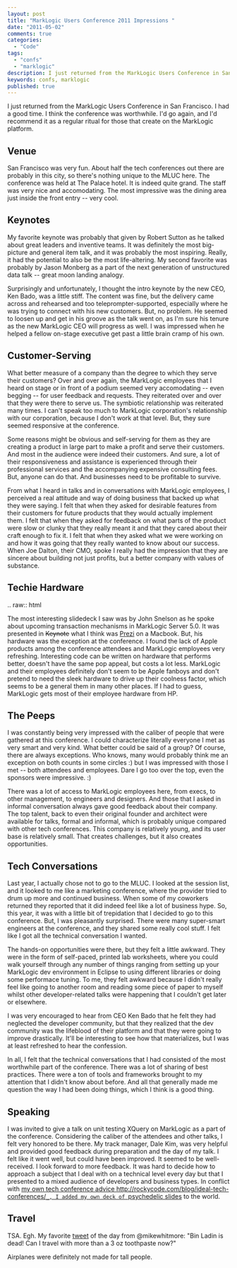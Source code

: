 ```yaml
---
layout: post
title: "MarkLogic Users Conference 2011 Impressions "
date: "2011-05-02"
comments: true
categories:
  - "Code"
tags:
  - "confs"
  - "marklogic"
description: I just returned from the MarkLogic Users Conference in San Francisco.  I had a good time.  I think the conference was worthwhile.  I'd go again, and I'd rec
keywords: confs, marklogic
published: true
---
```


I just returned from the MarkLogic Users Conference in San Francisco.  I had a good time.  I think the conference was worthwhile.  I'd go again, and I'd recommend it as a regular ritual for those that create on the MarkLogic platform.

<!--more-->

Venue
-----

San Francisco was very fun.  About half the tech conferences out there are probably in this city, so there's nothing unique to the MLUC here.  The conference was held at The Palace hotel.  It is indeed quite grand.  The staff was very nice and accomodating.  The most impressive was the dining area just inside the front entry -- very cool.

Keynotes
--------

My favorite keynote was probably that given by Robert Sutton as he talked about great leaders and inventive teams.  It was definitely the most big-picture and general item talk, and it was probably the most inspiring.  Really, it had the potential to also be the most life-altering.  My second favorite was probably by Jason Monberg as a part of the next generation of unstructured data talk -- great moon landing analogy.

Surprisingly and unfortunately, I thought the intro keynote by the new CEO, Ken Bado, was a little stiff.  The content was fine, but the delivery came across and rehearsed and too teleprompter-supported, especially where he was trying to connect with his new customers.  But, no problem.  He seemed to loosen up and get in his groove as the talk went on, as I'm sure his tenure as the new MarkLogic CEO will progress as well.  I was impressed when he helped a fellow on-stage executive get past a little brain cramp of his own.

Customer-Serving
----------------

What better measure of a company than the degree to which they serve their customers?  Over and over again, the MarkLogic employees that I heard on stage or in front of a podium seemed very accomodating -- even begging -- for user feedback and requests.  They reiterated over and over that they were there to serve us.  The symbiotic relationship was reiterated many times.  I can't speak too much to MarkLogic corporation's relationship with our corporation, because I don't work at that level.  But, they sure seemed responsive at the conference.  

Some reasons might be obvious and self-serving for them as they are creating a product in large part to make a profit and serve their customers.  And most in the audience were indeed their customers.  And sure, a lot of their responsiveness and assistance is experienced through their professional services and the accompanying expensive consulting fees.  But, anyone can do that.  And businesses need to be profitable to survive.

From what I heard in talks and in conversations with MarkLogic employees, I perceived a real attitude and way of doing business that backed up what they were saying.  I felt that when they asked for desirable features from their customers for future products that they would actually implement them.  I felt that when they asked for feedback on what parts of the product were slow or clunky that they really meant it and that they cared about their craft enough to fix it.  I felt that when they asked what we were working on and how it was going that they really wanted to know about our success.  When Joe Dalton, their CMO, spoke I really had the impression that they are sincere about building not just profits, but a better company with values of substance.

Techie Hardware
---------------

.. raw:: html

  The most interesting slidedeck I saw was by John Snelson as he spoke about upcoming transaction mechanisms in MarkLogic Server 5.0.  It was presented in <s>Keynote</s> what I think was <a href="http://prezi.com/">Prezi</a> on a Macbook.  But, his hardware was the exception at the conference.  I found the lack of Apple products among the conference attendees and MarkLogic employees very refreshing.  Interesting code can be written on hardware that performs better, doesn't have the same pop appeal, but costs a lot less.  MarkLogic and their employees definitely don't seem to be Apple fanboys and don't pretend to need the sleek hardware to drive up their coolness factor, which seems to be a general them in many other places.  If I had to guess, MarkLogic gets most of their employee hardware from HP.

The Peeps
---------

I was constantly being very impressed with the caliber of people that were gathered at this conference.  I could characterize literally everyone I met as very smart and very kind.  What better could be said of a group?  Of course, there are always exceptions.  Who knows, many would probably think me an exception on both counts in some circles :) but I was impressed with those I met -- both attendees and employees.  Dare I go too over the top, even the sponsors were impressive. :)

There was a lot of access to MarkLogic employees here, from execs, to other management, to engineers and designers.  And those that I asked in informal conversation always gave good feedback about their company.  The top talent, back to even their original founder and architect were available for talks, formal and informal, which is probably unique compared with other tech conferences.  This company is relatively young, and its user base is relatively small.  That creates challenges, but it also creates opportunities.

Tech Conversations
------------------

Last year, I actually chose not to go to the MLUC.  I looked at the session list, and it looked to me like a marketing conference, where the provider tried to drum up more and continued business.  When some of my coworkers returned they reported that it did indeed feel like a lot of business hype.  So, this year, it was with a little bit of trepidation that I decided to go to this conference.  But, I was pleasantly surprised.  There were many super-smart engineers at the conference, and they shared some really cool stuff.  I felt like I got all the technical conversation I wanted.  

The hands-on opportunities were there, but they felt a little awkward.  They were in the form of self-paced, printed lab worksheets, where you could walk yourself through any number of things ranging from setting up your MarkLogic dev environment in Eclipse to using different libraries or doing some performace tuning.  To me, they felt awkward because I didn't really feel like going to another room and reading some piece of paper to myself whilst other developer-related talks were happening that I couldn't get later or elsewhere.

I was very encouraged to hear from CEO Ken Bado that he felt they had neglected the developer community, but that they realized that the dev community was the lifeblood of their platform and that they were going to improve drastically.  It'll be interesting to see how that materializes, but I was at least refreshed to hear the confession.

In all, I felt that the technical conversations that I had consisted of the most worthwhile part of the conference.  There was a lot of sharing of best practices.  There were a ton of tools and frameworks brought to my attention that I didn't know about before.  And all that generally made me question the way I had been doing things, which I think is a good thing.

Speaking
--------

I was invited to give a talk on unit testing XQuery on MarkLogic as a part of the conference.  Considering the caliber of the attendees and other talks, I felt very honored to be there.  My track manager, Dale Kim, was very helpful and provided good feedback during preparation and the day of my talk.  I felt like it went well, but could have been improved.  It seemed to be well-received.  I look forward to more feedback.  It was hard to decide how to approach a subject that I deal with on a technical level every day but that I presented to a mixed audience of developers and business types.  In conflict with [my own tech conference advice <http://rockycode.com/blog/ideal-tech-conferences/>`_, I added my own deck of `psychedelic slides](http://rockycode.com/blog/unit-testing-xquery-marklogic/) to the world.

Travel
------

TSA.  Egh.  My favorite [tweet](http://twitter.com/#!/flyingtweets/status/64994809328308225) of the day from @mikewhitmore: "Bin Ladin is dead! Can I travel with more than a 3 oz toothpaste now?" 

Airplanes were definitely not made for tall people.


  
